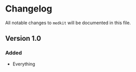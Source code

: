 # Changelog

All notable changes to `medkit` will be documented in this file.

## Version 1.0

### Added
- Everything

